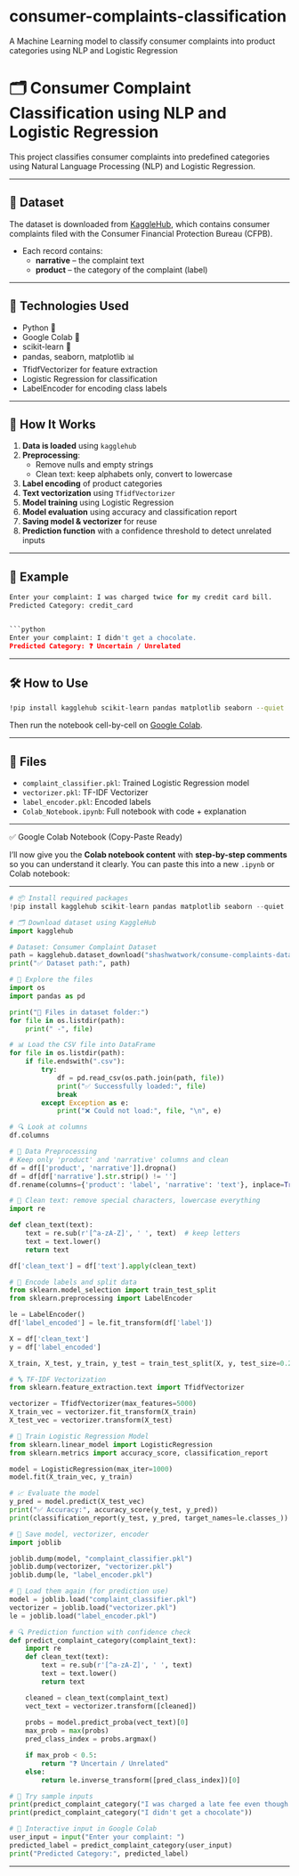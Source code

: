 # consumer-complaints-classification
A Machine Learning model to classify consumer complaints into product categories using NLP and Logistic Regression

# 🗂️ Consumer Complaint Classification using NLP and Logistic Regression

This project classifies consumer complaints into predefined categories using Natural Language Processing (NLP) and Logistic Regression.

---

## 📌 Dataset

The dataset is downloaded from [KaggleHub](https://www.kaggle.com/datasets/shashwatwork/consume-complaints-dataset-fo-nlp), which contains consumer complaints filed with the Consumer Financial Protection Bureau (CFPB).

- Each record contains:
  - **narrative** – the complaint text
  - **product** – the category of the complaint (label)

---

## 🔧 Technologies Used

- Python 🐍
- Google Colab 📓
- scikit-learn 🤖
- pandas, seaborn, matplotlib 📊
- TfidfVectorizer for feature extraction
- Logistic Regression for classification
- LabelEncoder for encoding class labels

---

## 🚀 How It Works

1. **Data is loaded** using `kagglehub`
2. **Preprocessing**: 
   - Remove nulls and empty strings
   - Clean text: keep alphabets only, convert to lowercase
3. **Label encoding** of product categories
4. **Text vectorization** using `TfidfVectorizer`
5. **Model training** using Logistic Regression
6. **Model evaluation** using accuracy and classification report
7. **Saving model & vectorizer** for reuse
8. **Prediction function** with a confidence threshold to detect unrelated inputs

---

## 🧪 Example

```python
Enter your complaint: I was charged twice for my credit card bill.
Predicted Category: credit_card


```python
Enter your complaint: I didn't get a chocolate.
Predicted Category: ❓ Uncertain / Unrelated
```

---

## 🛠️ How to Use

```bash
!pip install kagglehub scikit-learn pandas matplotlib seaborn --quiet
```

Then run the notebook cell-by-cell on [Google Colab](https://colab.research.google.com).

---

## 📁 Files

* `complaint_classifier.pkl`: Trained Logistic Regression model
* `vectorizer.pkl`: TF-IDF Vectorizer
* `label_encoder.pkl`: Encoded labels
* `Colab_Notebook.ipynb`: Full notebook with code + explanation



----------------------------------------------------------------------------------------------------------------


 ✅ Google Colab Notebook (Copy-Paste Ready)

I’ll now give you the **Colab notebook content** with **step-by-step comments** so you can understand it clearly. You can paste this into a new `.ipynb` or Colab notebook:

---

```python
# 📦 Install required packages
!pip install kagglehub scikit-learn pandas matplotlib seaborn --quiet
````

```python
# 🗂️ Download dataset using KaggleHub
import kagglehub

# Dataset: Consumer Complaint Dataset
path = kagglehub.dataset_download("shashwatwork/consume-complaints-dataset-fo-nlp")
print("✅ Dataset path:", path)
```

```python
# 📁 Explore the files
import os
import pandas as pd

print("📁 Files in dataset folder:")
for file in os.listdir(path):
    print(" -", file)
```

```python
# 📊 Load the CSV file into DataFrame
for file in os.listdir(path):
    if file.endswith(".csv"):
        try:
            df = pd.read_csv(os.path.join(path, file))
            print("✅ Successfully loaded:", file)
            break
        except Exception as e:
            print("❌ Could not load:", file, "\n", e)
```

```python
# 🔍 Look at columns
df.columns
```

```python
# 🧹 Data Preprocessing
# Keep only 'product' and 'narrative' columns and clean
df = df[['product', 'narrative']].dropna()
df = df[df['narrative'].str.strip() != '']
df.rename(columns={'product': 'label', 'narrative': 'text'}, inplace=True)
```

```python
# 🧽 Clean text: remove special characters, lowercase everything
import re

def clean_text(text):
    text = re.sub(r'[^a-zA-Z]', ' ', text)  # keep letters
    text = text.lower()
    return text

df['clean_text'] = df['text'].apply(clean_text)
```

```python
# 🔢 Encode labels and split data
from sklearn.model_selection import train_test_split
from sklearn.preprocessing import LabelEncoder

le = LabelEncoder()
df['label_encoded'] = le.fit_transform(df['label'])

X = df['clean_text']
y = df['label_encoded']

X_train, X_test, y_train, y_test = train_test_split(X, y, test_size=0.2, random_state=42)
```

```python
# 🔤 TF-IDF Vectorization
from sklearn.feature_extraction.text import TfidfVectorizer

vectorizer = TfidfVectorizer(max_features=5000)
X_train_vec = vectorizer.fit_transform(X_train)
X_test_vec = vectorizer.transform(X_test)
```

```python
# 🧠 Train Logistic Regression Model
from sklearn.linear_model import LogisticRegression
from sklearn.metrics import accuracy_score, classification_report

model = LogisticRegression(max_iter=1000)
model.fit(X_train_vec, y_train)

# 📈 Evaluate the model
y_pred = model.predict(X_test_vec)
print("✅ Accuracy:", accuracy_score(y_test, y_pred))
print(classification_report(y_test, y_pred, target_names=le.classes_))
```

```python
# 💾 Save model, vectorizer, encoder
import joblib

joblib.dump(model, "complaint_classifier.pkl")
joblib.dump(vectorizer, "vectorizer.pkl")
joblib.dump(le, "label_encoder.pkl")
```

```python
# 🔄 Load them again (for prediction use)
model = joblib.load("complaint_classifier.pkl")
vectorizer = joblib.load("vectorizer.pkl")
le = joblib.load("label_encoder.pkl")
```

```python
# 🔍 Prediction function with confidence check
def predict_complaint_category(complaint_text):
    import re
    def clean_text(text):
        text = re.sub(r'[^a-zA-Z]', ' ', text)
        text = text.lower()
        return text

    cleaned = clean_text(complaint_text)
    vect_text = vectorizer.transform([cleaned])
    
    probs = model.predict_proba(vect_text)[0]
    max_prob = max(probs)
    pred_class_index = probs.argmax()

    if max_prob < 0.5:
        return "❓ Uncertain / Unrelated"
    else:
        return le.inverse_transform([pred_class_index])[0]
```

```python
# 🎯 Try sample inputs
print(predict_complaint_category("I was charged a late fee even though I paid my loan on time."))
print(predict_complaint_category("I didn't get a chocolate"))
```

```python
# 📝 Interactive input in Google Colab
user_input = input("Enter your complaint: ")
predicted_label = predict_complaint_category(user_input)
print("Predicted Category:", predicted_label)
```

---


